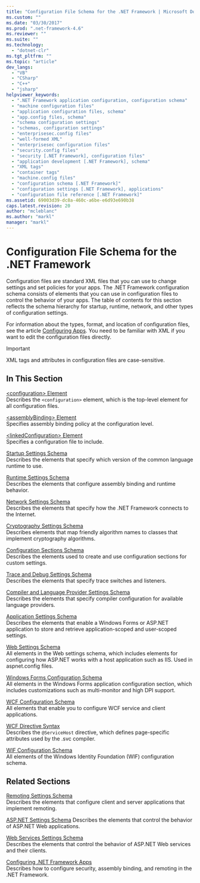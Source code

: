 ```yaml
---
title: "Configuration File Schema for the .NET Framework | Microsoft Docs"
ms.custom: ""
ms.date: "03/30/2017"
ms.prod: ".net-framework-4.6"
ms.reviewer: ""
ms.suite: ""
ms.technology: 
  - "dotnet-clr"
ms.tgt_pltfrm: ""
ms.topic: "article"
dev_langs: 
  - "VB"
  - "CSharp"
  - "C++"
  - "jsharp"
helpviewer_keywords: 
  - ".NET Framework application configuration, configuration schema"
  - "machine configuration files"
  - "application configuration files, schema"
  - "app.config files, schema"
  - "schema configuration settings"
  - "schemas, configuration settings"
  - "enterprisesec.config files"
  - "well-formed XML"
  - "enterprisesec configuration files"
  - "security.config files"
  - "security [.NET Framework], configuration files"
  - "application development [.NET Framework], schema"
  - "XML tags"
  - "container tags"
  - "machine.config files"
  - "configuration schema [.NET Framework]"
  - "configuration settings [.NET Framework], applications"
  - "configuration file reference [.NET Framework]"
ms.assetid: 69003d39-dc8a-460c-a6be-e6d93e690b38
caps.latest.revision: 20
author: "mcleblanc"
ms.author: "markl"
manager: "markl"
---
```

# Configuration File Schema for the .NET Framework
Configuration files are standard XML files that you can use to change settings and set policies for your apps. The .NET Framework configuration schema consists of elements that you can use in configuration files to control the behavior of your apps. The table of contents for this section reflects the schema hierarchy for startup, runtime, network, and other types of configuration settings.  
  
 For information about the types, format, and location of configuration files, see the article [Configuring Apps](../../../../docs/framework/configure-apps/index.md). You need to be familiar with XML if you want to edit the configuration files directly.  
  
> [!IMPORTANT]
>  XML tags and attributes in configuration files are case-sensitive.  
  
## In This Section
  
 [\<configuration> Element](../../../../docs/framework/configure-apps/file-schema/configuration-element.md)  
 Describes the `<configuration>` element, which is the top-level element for all configuration files.  
  
 [\<assemblyBinding> Element](../../../../docs/framework/configure-apps/file-schema/assemblybinding-element-for-configuration.md)  
 Specifies assembly binding policy at the configuration level.  
  
 [\<linkedConfiguration> Element](../../../../docs/framework/configure-apps/file-schema/linkedconfiguration-element.md)  
 Specifies a configuration file to include.  
  
 [Startup Settings Schema](../../../../docs/framework/configure-apps/file-schema/startup/index.md)  
 Describes the elements that specify which version of the common language runtime to use.  
  
 [Runtime Settings Schema](../../../../docs/framework/configure-apps/file-schema/runtime/index.md)  
 Describes the elements that configure assembly binding and runtime behavior.  
  
 [Network Settings Schema](../../../../docs/framework/configure-apps/file-schema/network/index.md)  
 Describes the elements that specify how the .NET Framework connects to the Internet.  
  
 [Cryptography Settings Schema](../../../../docs/framework/configure-apps/file-schema/cryptography/index.md)  
 Describes elements that map friendly algorithm names to classes that implement cryptography algorithms.  
  
 [Configuration Sections Schema](../../../../docs/framework/configure-apps/file-schema/configuration-sections-schema.md)  
 Describes the elements used to create and use configuration sections for custom settings.  
  
 [Trace and Debug Settings Schema](../../../../docs/framework/configure-apps/file-schema/trace-debug/index.md)  
 Describes the elements that specify trace switches and listeners.  
  
 [Compiler and Language Provider Settings Schema](../../../../docs/framework/configure-apps/file-schema/compiler/index.md)  
 Describes the elements that specify compiler configuration for available language providers.  
  
 [Application Settings Schema](../../../../docs/framework/configure-apps/file-schema/application-settings-schema.md)  
 Describes the elements that enable a Windows Forms or ASP.NET application to store and retrieve application-scoped and user-scoped settings.  
  
 [Web Settings Schema](../../../../docs/framework/configure-apps/file-schema/web/index.md)  
 All elements in the Web settings schema, which includes elements for configuring how ASP.NET works with a host application such as IIS. Used in aspnet.config files.  
  
[Windows Forms Configuration Schema](winforms/index.md)   
All elements in the Windows Forms application configuration section, which includes customizations such as multi-monitor and high DPI support.
 
[WCF Configuration Schema](../../../../docs/framework/configure-apps/file-schema/wcf/index.md)   
All elements that enable you to configure WCF service and client applications.

[WCF Directive Syntax](../../../../docs/framework/configure-apps/file-schema/wcf-directive/index.md)   
Describes the `@ServiceHost` directive, which defines page-specific attributes used by the .svc compiler. 

[WIF Configuration Schema](wif.index.md)   
All elements of the Windows Identity Foundation (WIF) configuration schema.

## Related Sections  
 [Remoting Settings Schema](http://msdn.microsoft.com/en-us/dc2d1e62-9af7-4ca1-99fd-98b93bb4db9e)  
 Describes the elements that configure client and server applications that implement remoting.  
  
 [ASP.NET Settings Schema](http://msdn.microsoft.com/library/b5ysx397\(v=vs.100\).aspx)  
 Describes the elements that control the behavior of ASP.NET Web applications.  
  
 [Web Services Settings Schema](http://msdn.microsoft.com/en-us/f84d6d55-1add-4eb7-ae46-33df5833ea2e)  
 Describes the elements that control the behavior of ASP.NET Web services and their clients.  
  
 [Configuring .NET Framework Apps](http://msdn.microsoft.com/en-us/d789b592-fcb5-4e3d-8ac9-e0299adaaa42)  
 Describes how to configure security, assembly binding, and remoting in the .NET Framework.
 